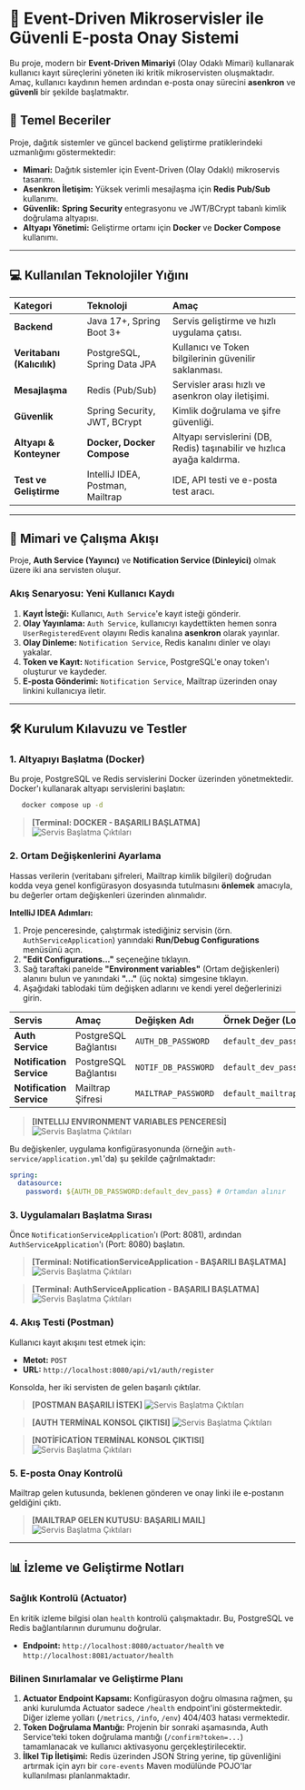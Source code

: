 # 🚀 Event-Driven Mikroservisler ile Güvenli E-posta Onay Sistemi

Bu proje, modern bir **Event-Driven Mimariyi** (Olay Odaklı Mimari) kullanarak kullanıcı kayıt süreçlerini yöneten iki kritik mikroservisten oluşmaktadır. Amaç, kullanıcı kaydının hemen ardından e-posta onay sürecini **asenkron** ve **güvenli** bir şekilde başlatmaktır.

## 🌟 Temel Beceriler

Proje, dağıtık sistemler ve güncel backend geliştirme pratiklerindeki uzmanlığımı göstermektedir:

* **Mimari:** Dağıtık sistemler için Event-Driven (Olay Odaklı) mikroservis tasarımı.
* **Asenkron İletişim:** Yüksek verimli mesajlaşma için **Redis Pub/Sub** kullanımı.
* **Güvenlik:** **Spring Security** entegrasyonu ve JWT/BCrypt tabanlı kimlik doğrulama altyapısı.
* **Altyapı Yönetimi:** Geliştirme ortamı için **Docker** ve **Docker Compose** kullanımı.

---

## 💻 Kullanılan Teknolojiler Yığını

| Kategori | Teknoloji | Amaç |
| :--- | :--- | :--- |
| **Backend** | Java 17+, Spring Boot 3+ | Servis geliştirme ve hızlı uygulama çatısı. |
| **Veritabanı (Kalıcılık)** | PostgreSQL, Spring Data JPA | Kullanıcı ve Token bilgilerinin güvenilir saklanması. |
| **Mesajlaşma** | Redis (Pub/Sub) | Servisler arası hızlı ve asenkron olay iletişimi. |
| **Güvenlik** | Spring Security, JWT, BCrypt | Kimlik doğrulama ve şifre güvenliği. |
| **Altyapı & Konteyner** | **Docker, Docker Compose** | Altyapı servislerini (DB, Redis) taşınabilir ve hızlıca ayağa kaldırma. |
| **Test ve Geliştirme** | IntelliJ IDEA, Postman, Mailtrap | IDE, API testi ve e-posta test aracı. |

---

## 📐 Mimari ve Çalışma Akışı

Proje, **Auth Service (Yayıncı)** ve **Notification Service (Dinleyici)** olmak üzere iki ana servisten oluşur.

### Akış Senaryosu: Yeni Kullanıcı Kaydı

1.  **Kayıt İsteği:** Kullanıcı, `Auth Service`'e kayıt isteği gönderir.
2.  **Olay Yayınlama:** `Auth Service`, kullanıcıyı kaydettikten hemen sonra `UserRegisteredEvent` olayını Redis kanalına **asenkron** olarak yayınlar.
3.  **Olay Dinleme:** `Notification Service`, Redis kanalını dinler ve olayı yakalar.
4.  **Token ve Kayıt:** `Notification Service`, PostgreSQL'e onay token'ı oluşturur ve kaydeder.
5.  **E-posta Gönderimi:** `Notification Service`, Mailtrap üzerinden onay linkini kullanıcıya iletir.

---

## 🛠️ Kurulum Kılavuzu ve Testler

### 1. Altyapıyı Başlatma (Docker)

Bu proje, PostgreSQL ve Redis servislerini Docker üzerinden yönetmektedir. Docker'ı kullanarak altyapı servislerini başlatın:

```bash
   docker compose up -d
```

> **[Terminal: DOCKER - BAŞARILI BAŞLATMA]**
![Servis Başlatma Çıktıları](assets/run_docker.PNG)

### 2. Ortam Değişkenlerini Ayarlama

Hassas verilerin (veritabanı şifreleri, Mailtrap kimlik bilgileri) doğrudan kodda veya genel konfigürasyon dosyasında tutulmasını **önlemek** amacıyla, bu değerler ortam değişkenleri üzerinden alınmalıdır.

**IntelliJ IDEA Adımları:**

1.  Proje penceresinde, çalıştırmak istediğiniz servisin (örn. `AuthServiceApplication`) yanındaki **Run/Debug Configurations** menüsünü açın.
2.  **"Edit Configurations..."** seçeneğine tıklayın.
3.  Sağ taraftaki panelde **"Environment variables"** (Ortam değişkenleri) alanını bulun ve yanındaki **"..."** (üç nokta) simgesine tıklayın.
4.  Aşağıdaki tablodaki tüm değişken adlarını ve kendi yerel değerlerinizi girin.

| Servis | Amaç | Değişken Adı | Örnek Değer (Lokal) |
| :--- | :--- | :--- | :--- |
| **Auth Service** | PostgreSQL Bağlantısı | `AUTH_DB_PASSWORD` | `default_dev_pass` |
| **Notification Service** | PostgreSQL Bağlantısı | `NOTIF_DB_PASSWORD` | `default_dev_pass` |
| **Notification Service** | Mailtrap Şifresi | `MAILTRAP_PASSWORD` | `default_mailtrap_pass` |

> **[INTELLIJ ENVIRONMENT VARIABLES PENCERESİ]**
![Servis Başlatma Çıktıları](assets/env_var.PNG)

Bu değişkenler, uygulama konfigürasyonunda (örneğin `auth-service/application.yml`'da) şu şekilde çağrılmaktadır:

```yaml
spring:
  datasource:
    password: ${AUTH_DB_PASSWORD:default_dev_pass} # Ortamdan alınır
```

### 3. Uygulamaları Başlatma Sırası

Önce `NotificationServiceApplication`'ı (Port: 8081), ardından `AuthServiceApplication`'ı (Port: 8080) başlatın.

> **[Terminal: NotificationServiceApplication - BAŞARILI BAŞLATMA]**
![Servis Başlatma Çıktıları](assets/run_notification.PNG)

> **[Terminal: AuthServiceApplication - BAŞARILI BAŞLATMA]**
![Servis Başlatma Çıktıları](assets/run_auth.PNG)


### 4. Akış Testi (Postman)

Kullanıcı kayıt akışını test etmek için:

* **Metot:** `POST`
* **URL:** `http://localhost:8080/api/v1/auth/register`

Konsolda, her iki servisten de gelen başarılı çıktılar.

> **[POSTMAN BAŞARILI İSTEK]**
![Servis Başlatma Çıktıları](assets/postman.png)

> **[AUTH TERMİNAL KONSOL ÇIKTISI]**
![Servis Başlatma Çıktıları](assets/auth_save_info.png)

> **[NOTİFİCATİON TERMİNAL KONSOL ÇIKTISI]**
![Servis Başlatma Çıktıları](assets/notification_save_info.png)

### 5. E-posta Onay Kontrolü

Mailtrap gelen kutusunda, beklenen gönderen ve onay linki ile e-postanın geldiğini çıktı.

> **[MAILTRAP GELEN KUTUSU: BAŞARILI MAIL]**
![Servis Başlatma Çıktıları](assets/mailtrap.png)

---

## 📊 İzleme ve Geliştirme Notları

### Sağlık Kontrolü (Actuator)

En kritik izleme bilgisi olan `health` kontrolü çalışmaktadır. Bu, PostgreSQL ve Redis bağlantılarının durumunu doğrular.

* **Endpoint:** `http://localhost:8080/actuator/health` ve `http://localhost:8081/actuator/health`

### Bilinen Sınırlamalar ve Geliştirme Planı

1.  **Actuator Endpoint Kapsamı:** Konfigürasyon doğru olmasına rağmen, şu anki kurulumda Actuator sadece `/health` endpoint'ini göstermektedir. Diğer izleme yolları (`/metrics`, `/info`, `/env`) 404/403 hatası vermektedir.
2.  **Token Doğrulama Mantığı:** Projenin bir sonraki aşamasında, Auth Service'teki token doğrulama mantığı (`/confirm?token=...`) tamamlanacak ve kullanıcı aktivasyonu gerçekleştirilecektir.
3.  **İlkel Tip İletişimi:** Redis üzerinden JSON String yerine, tip güvenliğini artırmak için ayrı bir `core-events` Maven modülünde POJO'lar kullanılması planlanmaktadır.